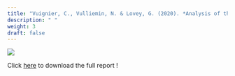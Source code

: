 ```yaml
---
title: "Vuignier, C., Vulliemin, N. & Lovey, G. (2020). *Analysis of the San Francisco area bike share*. Accès https://github.com/GaetanLovey/myportfolio/raw/master/static/Vuignier_Vuilliemin_Lovey.pdf"
description: " "
weight: 3
draft: false
---
```


![](/bike.png)

Click [here](https://github.com/GaetanLovey/myportfolio/raw/master/static/Vuignier_Vuilliemin_Lovey.pdf) to download the full report !

